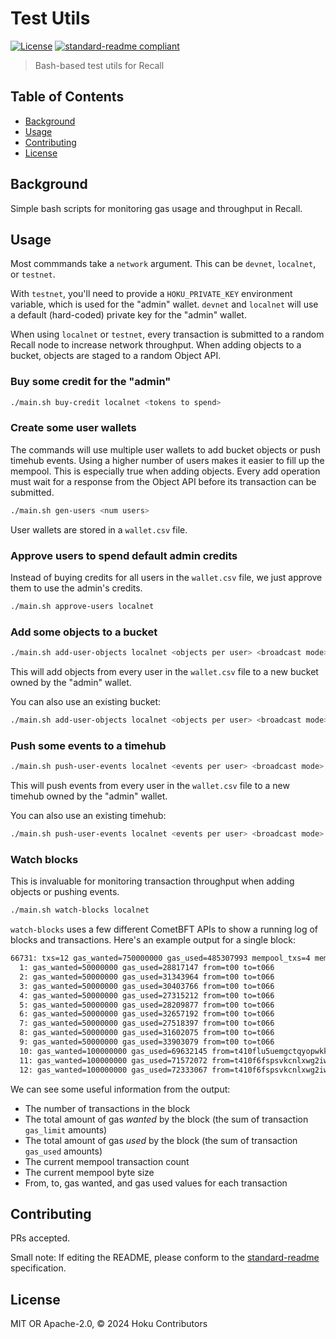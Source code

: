 # Test Utils

[![License](https://img.shields.io/github/license/hokunet/test-utils.svg)](./LICENSE)
[![standard-readme compliant](https://img.shields.io/badge/standard--readme-OK-green.svg)](https://github.com/RichardLitt/standard-readme)

> Bash-based test utils for Recall

## Table of Contents

- [Background](#background)
- [Usage](#usage)
- [Contributing](#contributing)
- [License](#license)

## Background

Simple bash scripts for monitoring gas usage and throughput in Recall.

## Usage

Most commmands take a `network` argument. This can be `devnet`, `localnet`, or `testnet`.

With `testnet`, you'll need to provide a `HOKU_PRIVATE_KEY` environment variable,
which is used for the "admin" wallet.
`devnet` and `localnet` will use a default (hard-coded) private key for the "admin" wallet.

When using `localnet` or `testnet`, every transaction is submitted to a random Recall node to increase network throughput.
When adding objects to a bucket, objects are staged to a random Object API.

### Buy some credit for the "admin"

```sh
./main.sh buy-credit localnet <tokens to spend>
```

### Create some user wallets

The commands will use multiple user wallets to add bucket objects or push timehub events.
Using a higher number of users makes it easier to fill up the mempool.
This is especially true when adding objects.
Every add operation must wait for a response from the Object API before its transaction can be submitted.

```sh
./main.sh gen-users <num users>
```

User wallets are stored in a `wallet.csv` file.

### Approve users to spend default admin credits

Instead of buying credits for all users in the `wallet.csv` file, we just approve them
to use the admin's credits.

```sh
./main.sh approve-users localnet
```

### Add some objects to a bucket

```sh
./main.sh add-user-objects localnet <objects per user> <broadcast mode>
```

This will add objects from every user in the `wallet.csv` file to a new bucket owned by the "admin" wallet.

You can also use an existing bucket:
```sh
./main.sh add-user-objects localnet <objects per user> <broadcast mode> <bucket address>
```

### Push some events to a timehub

```sh
./main.sh push-user-events localnet <events per user> <broadcast mode>
```

This will push events from every user in the `wallet.csv` file to a new timehub owned by the "admin" wallet.

You can also use an existing timehub:
```sh
./main.sh push-user-events localnet <events per user> <broadcast mode> <timehub address>
```

### Watch blocks

This is invaluable for monitoring transaction throughput when adding objects or pushing events.

```sh
./main.sh watch-blocks localnet
```

`watch-blocks` uses a few different CometBFT APIs to show a running log of blocks and transactions. Here's an example
output for a single block:

```txt
66731: txs=12 gas_wanted=750000000 gas_used=485307993 mempool_txs=4 mempool_bytes=1539 hash=29735859e8aadacbb3a4bb715a4c07a74ddeefa2c1370532ec7d62d90ab0dec5
  1: gas_wanted=50000000 gas_used=28817147 from=t00 to=t066
  2: gas_wanted=50000000 gas_used=31343964 from=t00 to=t066
  3: gas_wanted=50000000 gas_used=30403766 from=t00 to=t066
  4: gas_wanted=50000000 gas_used=27315212 from=t00 to=t066
  5: gas_wanted=50000000 gas_used=28209877 from=t00 to=t066
  6: gas_wanted=50000000 gas_used=32657192 from=t00 to=t066
  7: gas_wanted=50000000 gas_used=27518397 from=t00 to=t066
  8: gas_wanted=50000000 gas_used=31602075 from=t00 to=t066
  9: gas_wanted=50000000 gas_used=33903079 from=t00 to=t066
  10: gas_wanted=100000000 gas_used=69632145 from=t410flu5uemgctqyopwkkuzwiy4xredf5qxrogfz5e3i to=t0166
  11: gas_wanted=100000000 gas_used=71572072 from=t410f6fspsvkcnlxwg2iwntbft5s6hexccwcbstx65qy to=t0166
  12: gas_wanted=100000000 gas_used=72333067 from=t410f6fspsvkcnlxwg2iwntbft5s6hexccwcbstx65qy to=t0166
```

We can see some useful information from the output:
- The number of transactions in the block
- The total amount of gas _wanted_ by the block (the sum of transaction `gas_limit` amounts)
- The total amount of gas _used_ by the block (the sum of transaction `gas_used` amounts)
- The current mempool transaction count
- The current mempool byte size
- From, to, gas wanted, and gas used values for each transaction 

## Contributing

PRs accepted.

Small note: If editing the README, please conform to
the [standard-readme](https://github.com/RichardLitt/standard-readme) specification.

## License

MIT OR Apache-2.0, © 2024 Hoku Contributors
